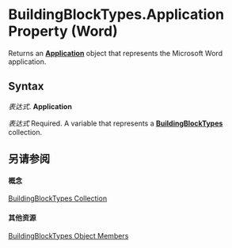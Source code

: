 
# BuildingBlockTypes.Application Property (Word)

Returns an  **[Application](d1cf6f8f-4e88-bf01-93b4-90a83f79cb44.md)** object that represents the Microsoft Word application.


## Syntax

 _表达式_. **Application**

 _表达式_ Required. A variable that represents a **[BuildingBlockTypes](fb179437-b736-dd99-3aea-125346aa7a3d.md)** collection.


## 另请参阅


#### 概念


[BuildingBlockTypes Collection](fb179437-b736-dd99-3aea-125346aa7a3d.md)
#### 其他资源


[BuildingBlockTypes Object Members](http://msdn.microsoft.com/library/7a3ff78e-b45e-ab0e-dbe5-ea3e3d17a6a8%28Office.15%29.aspx)